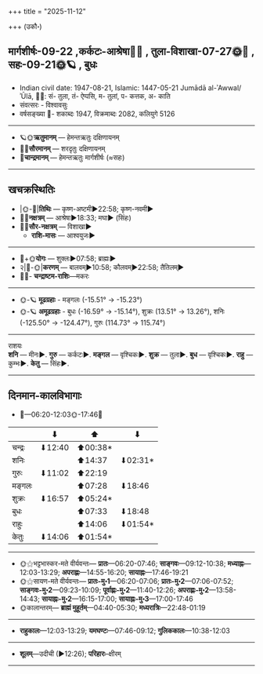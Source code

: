 +++
title = "2025-11-12"

+++
(उकौ॰)
## मार्गशीर्षः-09-22  ,कर्कटः-आश्रेषा🌛🌌  ,  तुला-विशाखा-07-27🌞🌌  ,  सहः-09-21🌞🪐  , बुधः
- Indian civil date: 1947-08-21, Islamic: 1447-05-21 Jumādā al-ʾAwwal/ʾŪlā, 🌌🌞: सं- तुला, तं- ऐप्पसि, म- तुलां, प- कत्तक, अ- काति
- संवत्सरः - विश्वावसुः
- वर्षसङ्ख्या 🌛- शकाब्दः 1947, विक्रमाब्दः 2082, कलियुगे 5126
___________________
- 🪐🌞**ऋतुमानम्** — हेमन्तऋतुः दक्षिणायनम्
- 🌌🌞**सौरमानम्** — शरदृतुः दक्षिणायनम्
- 🌛**चान्द्रमानम्** — हेमन्तऋतुः मार्गशीर्षः (≈सहः)
___________________


## खचक्रस्थितिः
- |🌞-🌛|**तिथिः** — कृष्ण-अष्टमी►22:58; कृष्ण-नवमी►  
- 🌌🌛**नक्षत्रम्** — आश्रेषा►18:33; मघा► (सिंहः)  
- 🌌🌞**सौर-नक्षत्रम्** — विशाखा►  
  - **राशि-मासः** — आश्वयुजः► 
___________________
- 🌛+🌞**योगः** — शुक्लः►07:58; ब्राह्मः►  
- २|🌛-🌞|**करणम्** — बालवम्►10:58; कौलवम्►22:58; तैतिलम्►  
- 🌌🌛- **चन्द्राष्टम-राशिः**—मकरः  
___________________
- 🌞-🪐 **मूढग्रहाः** - मङ्गलः (-15.51° → -15.23°)
- 🌞-🪐 **अमूढग्रहाः** - बुधः (-16.59° → -15.14°), शुक्रः (13.51° → 13.26°), शनिः (-125.50° → -124.47°), गुरुः (114.73° → 115.74°)
___________________
राशयः  
**शनि** — मीनः►. **गुरु** — कर्कटः►. **मङ्गल** — वृश्चिकः►. **शुक्र** — तुला►. **बुध** — वृश्चिकः►. **राहु** — कुम्भः►. **केतु** — सिंहः►. 
___________________


## दिनमान-कालविभागाः
- 🌅—06:20-12:03🌞-17:46🌇  

|      |⬇     |⬆     |⬇     |
|------|-----|-----|------|
|चन्द्रः|⬇12:40 |⬆00:38*|     |
|शनिः   |     |⬆14:37 |⬇02:31*|
|गुरुः  |⬇11:02 |⬆22:19 |     |
|मङ्गलः |     |⬆07:28 |⬇18:46 |
|शुक्रः |⬇16:57 |⬆05:24*|     |
|बुधः   |     |⬆07:33 |⬇18:48 |
|राहुः  |     |⬆14:06 |⬇01:54*|
|केतुः  |⬇14:06 |⬆01:54*|     |
___________________
- 🌞⚝भट्टभास्कर-मते वीर्यवन्तः— **प्रातः**—06:20-07:46; **साङ्गवः**—09:12-10:38; **मध्याह्नः**—12:03-13:29; **अपराह्णः**—14:55-16:20; **सायाह्नः**—17:46-19:21  
- 🌞⚝सायण-मते वीर्यवन्तः— **प्रातः-मु॰1**—06:20-07:06; **प्रातः-मु॰2**—07:06-07:52; **साङ्गवः-मु॰2**—09:23-10:09; **पूर्वाह्णः-मु॰2**—11:40-12:26; **अपराह्णः-मु॰2**—13:58-14:43; **सायाह्नः-मु॰2**—16:15-17:00; **सायाह्नः-मु॰3**—17:00-17:46  
- 🌞कालान्तरम्— **ब्राह्मं मुहूर्तम्**—04:40-05:30; **मध्यरात्रिः**—22:48-01:19  
___________________
- **राहुकालः**—12:03-13:29; **यमघण्टः**—07:46-09:12; **गुलिककालः**—10:38-12:03  
___________________
- **शूलम्**—उदीची (►12:26); **परिहारः**–क्षीरम्  
___________________
